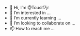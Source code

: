 - 👋 Hi, I’m @Tousif7jr
- 👀 I’m interested in ...
- 🌱 I’m currently learning ...
- 💞️ I’m looking to collaborate on ...
- 📫 How to reach me ...

<!---
Tousif7jr/Tousif7jr is a ✨ special ✨ repository because its `README.md` (this file) appears on your GitHub profile.
You can click the Preview link to take a look at your changes.
--->
